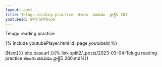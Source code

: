 ```yaml
---
layout: post
title: Telugu reading practice  తెలుగు  చదవడం  ప్రాక్టీస్ 281
youtubeId: 8WhT5WfbvpU
---
```

 
 
Telugu reading practice
 
 
 
 
 


{% include youtubePlayer.html id=page.youtubeId %}
 
[Next]({{ site.baseurl }}{% link  split2/_posts/2023-03-04-Telugu reading practice  తెలుగు  చదవడం  ప్రాక్టీస్ 280.md%})
 
